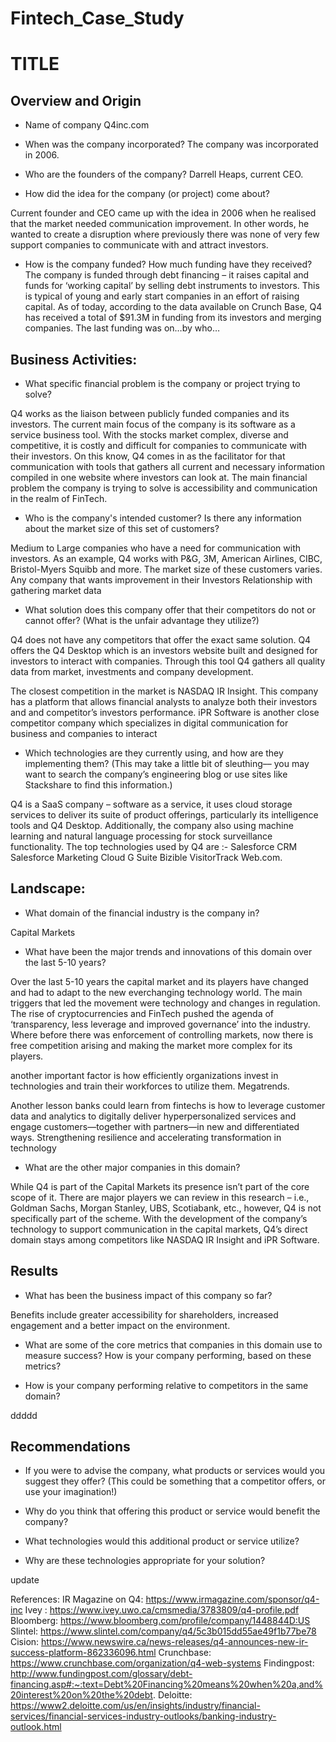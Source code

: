 # Fintech_Case_Study

# TITLE

## Overview and Origin

* Name of company
Q4inc.com

* When was the company incorporated?
The company was incorporated in 2006.

* Who are the founders of the company?
Darrell Heaps, current CEO. 

* How did the idea for the company (or project) come about?

Current founder and CEO came up with the idea in 2006 when he realised that the market needed communication improvement. In other words, he wanted to create a disruption where previously there was none of very few support companies to communicate with and attract  investors.

* How is the company funded? How much funding have they received?
The company is funded through debt financing – it raises capital and funds for ‘working capital’ by selling debt instruments to investors. This is typical of young and early start companies in an effort of raising capital.
As of today, according to the data available on Crunch Base, Q4 has received a total of $91.3M in funding from its investors and merging companies. The last funding was on…by who…

## Business Activities:

* What specific financial problem is the company or project trying to solve?

Q4 works as the liaison between publicly funded companies and its investors. The current main focus of the company is its software as a service business tool. With the stocks market complex, diverse and competitive, it is costly and difficult for companies to communicate with their investors. On this know, Q4 comes in as the facilitator for that communication with tools that gathers all current and necessary information compiled in one website where investors can look at. The main financial problem the company is trying to solve is accessibility and communication in the realm of FinTech. 

* Who is the company's intended customer?  Is there any information about the market size of this set of customers?

Medium to Large companies who have a need for communication with investors. As an example, Q4 works with P&G, 3M, American Airlines, CIBC, Bristol-Myers Squibb and more. The market size of these customers varies. Any company that wants improvement in their Investors Relationship with gathering market data 

* What solution does this company offer that their competitors do not or cannot offer? (What is the unfair advantage they utilize?)

Q4 does not have any competitors that offer the exact same solution. Q4 offers the Q4 Desktop which is an investors website built and designed for investors to interact with companies. Through this tool Q4 gathers all quality data from market, investments and company development. 

The closest competition in the market is NASDAQ IR Insight. This company has a platform that allows financial analysts to analyze both their investors and and competitor’s investors performance. iPR Software is another close competitor company which specializes in digital communication for business and companies to interact 

* Which technologies are they currently using, and how are they implementing them? (This may take a little bit of sleuthing–– you may want to search the company’s engineering blog or use sites like Stackshare to find this information.)

Q4 is a SaaS company – software as a service, it uses cloud storage services to deliver its suite of product offerings, particularly its intelligence tools and Q4 Desktop. Additionally, the company also using machine learning and natural language processing for stock surveillance functionality. 
The top technologies used by Q4 are :- Salesforce CRM Salesforce Marketing Cloud G Suite Bizible VisitorTrack Web.com.



## Landscape:
* What domain of the financial industry is the company in?

Capital Markets

* What have been the major trends and innovations of this domain over the last 5-10 years?


Over the last 5-10 years the capital market and its players have changed and had to adapt to the new everchanging technology world. The main triggers that led the movement were technology and changes in regulation.
The rise of cryptocurrencies and FinTech pushed the agenda of ‘transparency, less leverage and improved governance’ into the industry. Where before there was enforcement of controlling markets, now there is free competition arising and making the market more complex for its players. 

another important factor is how efficiently organizations invest in technologies and train their workforces to utilize them. Megatrends.

Another lesson banks could learn from fintechs is how to leverage customer data and analytics to digitally deliver hyperpersonalized services and engage customers—together with partners—in new and differentiated ways.
Strengthening resilience and accelerating transformation in technology

* What are the other major companies in this domain?

While Q4 is part of the Capital Markets its presence isn’t part of the core scope of it. There are major players we can review in this research – i.e., Goldman Sachs, Morgan Stanley, UBS, Scotiabank, etc., however, Q4 is not specifically part of the scheme. 
With the development of the company’s technology to support communication in the capital markets, Q4’s direct domain stays among competitors like NASDAQ IR Insight and iPR Software. 


## Results

* What has been the business impact of this company so far?

Benefits include greater accessibility for shareholders, increased engagement and a better impact on the environment.

* What are some of the core metrics that companies in this domain use to measure success? How is your company performing, based on these metrics?



* How is your company performing relative to competitors in the same domain?

ddddd

## Recommendations

* If you were to advise the company, what products or services would you suggest they offer? (This could be something that a competitor offers, or use your imagination!)



* Why do you think that offering this product or service would benefit the company?


* What technologies would this additional product or service utilize?


* Why are these technologies appropriate for your solution?

update

References: 
IR Magazine on Q4: https://www.irmagazine.com/sponsor/q4-inc
Ivey : https://www.ivey.uwo.ca/cmsmedia/3783809/q4-profile.pdf
Bloomberg: https://www.bloomberg.com/profile/company/1448844D:US
Slintel: https://www.slintel.com/company/q4/5c3b015dd55ae49f1b77be78
Cision: https://www.newswire.ca/news-releases/q4-announces-new-ir-success-platform-862336096.html
Crunchbase: https://www.crunchbase.com/organization/q4-web-systems
Findingpost: http://www.fundingpost.com/glossary/debt-financing.asp#:~:text=Debt%20Financing%20means%20when%20a,and%20interest%20on%20the%20debt.
Deloitte: https://www2.deloitte.com/us/en/insights/industry/financial-services/financial-services-industry-outlooks/banking-industry-outlook.html




